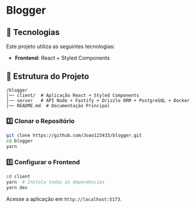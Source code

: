 #  Blogger

## 🚀 Tecnologias

Este projeto utiliza as seguintes tecnologias:

- **Frontend:** React + Styled Components

## 📂 Estrutura do Projeto

```
/blogger
│── client/  # Aplicação React + Styled Components
│── server   # API Node + Fastify + Drizzle ORM + PostgreSQL + Docker
│── README.md  # Documentação Principal
```

### 2️⃣ Clonar o Repositório

```sh
git clone https://github.com/Joao123433/blogger.git
cd blogger
yarn
```

### 5️⃣ Configurar o Frontend

```sh
cd client
yarn  # Instala todas as dependencias
yarn dev
```

Acesse a aplicação em `http://localhost:5173`.
